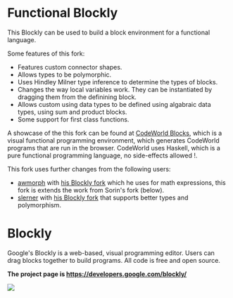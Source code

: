 # Functional Blockly
This Blockly can be used to build a block environment for a functional language.

Some features of this fork:
* Features custom connector shapes.
* Allows types to be polymorphic.
* Uses Hindley Milner type inference to determine the types of blocks.
* Changes the way local variables work. They can be instantiated by dragging
  them from the definining block.
* Allows custom using data types to be defined using algabraic data types, using
  sum and product blocks.
* Some support for first class functions.

A showcase of the this fork can be found at [CodeWorld
Blocks](https://code.world/blocks), which is a visual functional programming
environment, which generates CodeWorld programs that are run in the browser. 
CodeWorld uses Haskell, which is a pure functional programming language, no side-effects allowed !.

This fork uses further changes from the following users:

* [awmorph](https://github.com/awmorp) with [his Blockly
  fork](https://github.com/awmorp/blockly) which he uses for math
  expressions, this fork is extends the work from Sorin's fork (below).
* [slerner](https://github.com/slerner) with [his Blockly
  fork](https://github.com/UCSD-PL/typed-blockly) that
  supports better types and polymorphism.

# Blockly

Google's Blockly is a web-based, visual programming editor.  Users can drag
blocks together to build programs.  All code is free and open source.

**The project page is https://developers.google.com/blockly/**

![](https://developers.google.com/blockly/images/sample.png)
